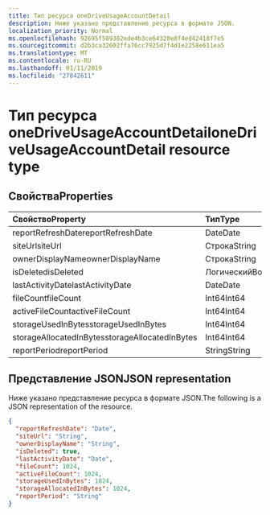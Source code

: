 ```yaml
---
title: Тип ресурса oneDriveUsageAccountDetail
description: Ниже указано представление ресурса в формате JSON.
localization_priority: Normal
ms.openlocfilehash: 92695f509302ede4b3ce64320e8f4ed42418f7e5
ms.sourcegitcommit: d2b3ca32602ffa76cc7925d7f4d1e2258e611ea5
ms.translationtype: MT
ms.contentlocale: ru-RU
ms.lasthandoff: 01/11/2019
ms.locfileid: "27842611"
---
```

# <a name="onedriveusageaccountdetail-resource-type"></a><span data-ttu-id="bec5c-103">Тип ресурса oneDriveUsageAccountDetail</span><span class="sxs-lookup"><span data-stu-id="bec5c-103">oneDriveUsageAccountDetail resource type</span></span>

## <a name="properties"></a><span data-ttu-id="bec5c-104">Свойства</span><span class="sxs-lookup"><span data-stu-id="bec5c-104">Properties</span></span>

| <span data-ttu-id="bec5c-105">Свойство</span><span class="sxs-lookup"><span data-stu-id="bec5c-105">Property</span></span>                | <span data-ttu-id="bec5c-106">Тип</span><span class="sxs-lookup"><span data-stu-id="bec5c-106">Type</span></span>    |
| :---------------------- | :------ |
| <span data-ttu-id="bec5c-107">reportRefreshDate</span><span class="sxs-lookup"><span data-stu-id="bec5c-107">reportRefreshDate</span></span>       | <span data-ttu-id="bec5c-108">Date</span><span class="sxs-lookup"><span data-stu-id="bec5c-108">Date</span></span>    |
| <span data-ttu-id="bec5c-109">siteUrl</span><span class="sxs-lookup"><span data-stu-id="bec5c-109">siteUrl</span></span>                 | <span data-ttu-id="bec5c-110">Строка</span><span class="sxs-lookup"><span data-stu-id="bec5c-110">String</span></span>  |
| <span data-ttu-id="bec5c-111">ownerDisplayName</span><span class="sxs-lookup"><span data-stu-id="bec5c-111">ownerDisplayName</span></span>        | <span data-ttu-id="bec5c-112">Строка</span><span class="sxs-lookup"><span data-stu-id="bec5c-112">String</span></span>  |
| <span data-ttu-id="bec5c-113">isDeleted</span><span class="sxs-lookup"><span data-stu-id="bec5c-113">isDeleted</span></span>               | <span data-ttu-id="bec5c-114">Логический</span><span class="sxs-lookup"><span data-stu-id="bec5c-114">Boolean</span></span> |
| <span data-ttu-id="bec5c-115">lastActivityDate</span><span class="sxs-lookup"><span data-stu-id="bec5c-115">lastActivityDate</span></span>        | <span data-ttu-id="bec5c-116">Date</span><span class="sxs-lookup"><span data-stu-id="bec5c-116">Date</span></span>    |
| <span data-ttu-id="bec5c-117">fileCount</span><span class="sxs-lookup"><span data-stu-id="bec5c-117">fileCount</span></span>               | <span data-ttu-id="bec5c-118">Int64</span><span class="sxs-lookup"><span data-stu-id="bec5c-118">Int64</span></span>   |
| <span data-ttu-id="bec5c-119">activeFileCount</span><span class="sxs-lookup"><span data-stu-id="bec5c-119">activeFileCount</span></span>         | <span data-ttu-id="bec5c-120">Int64</span><span class="sxs-lookup"><span data-stu-id="bec5c-120">Int64</span></span>   |
| <span data-ttu-id="bec5c-121">storageUsedInBytes</span><span class="sxs-lookup"><span data-stu-id="bec5c-121">storageUsedInBytes</span></span>      | <span data-ttu-id="bec5c-122">Int64</span><span class="sxs-lookup"><span data-stu-id="bec5c-122">Int64</span></span>   |
| <span data-ttu-id="bec5c-123">storageAllocatedInBytes</span><span class="sxs-lookup"><span data-stu-id="bec5c-123">storageAllocatedInBytes</span></span> | <span data-ttu-id="bec5c-124">Int64</span><span class="sxs-lookup"><span data-stu-id="bec5c-124">Int64</span></span>   |
| <span data-ttu-id="bec5c-125">reportPeriod</span><span class="sxs-lookup"><span data-stu-id="bec5c-125">reportPeriod</span></span>            | <span data-ttu-id="bec5c-126">String</span><span class="sxs-lookup"><span data-stu-id="bec5c-126">String</span></span>  |

## <a name="json-representation"></a><span data-ttu-id="bec5c-127">Представление JSON</span><span class="sxs-lookup"><span data-stu-id="bec5c-127">JSON representation</span></span>

<span data-ttu-id="bec5c-128">Ниже указано представление ресурса в формате JSON.</span><span class="sxs-lookup"><span data-stu-id="bec5c-128">The following is a JSON representation of the resource.</span></span>

<!-- {
  "blockType": "resource",
  "@odata.type": "microsoft.graph.oneDriveUsageAccountDetail"
} -->

```json
{
  "reportRefreshDate": "Date", 
  "siteUrl": "String", 
  "ownerDisplayName": "String", 
  "isDeleted": true, 
  "lastActivityDate": "Date", 
  "fileCount": 1024, 
  "activeFileCount": 1024, 
  "storageUsedInBytes": 1024, 
  "storageAllocatedInBytes": 1024, 
  "reportPeriod": "String"
}
```
